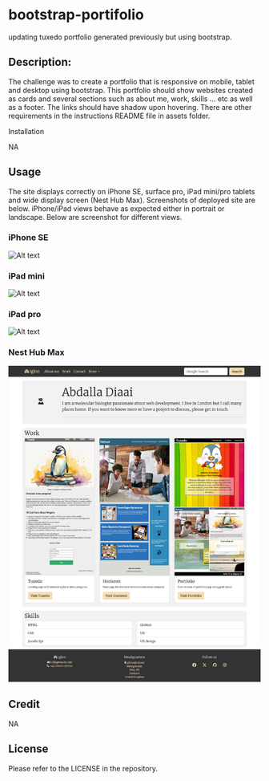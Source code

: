 # bootstrap-portifolio
updating tuxedo portfolio generated previously but using bootstrap.
## Description:

The challenge was to create a portfolio that is responsive on mobile, tablet and desktop using bootstrap. This portfolio should show websites created as cards and several sections such as about me, work, skills ... etc as well as a footer. The links should have shadow upon hovering. There are other requirements in the instructions README file in assets folder.

Installation

NA

## Usage

The site displays correctly on iPhone SE, surface pro, iPad mini/pro tablets and wide display screen (Nest Hub Max). Screenshots of deployed site are below. iPhone/iPad views behave as expected either in portrait or landscape. Below are screenshot for different views. 

### iPhone SE
![Alt text](<iPhone SE.png>)

### iPad mini
![Alt text](<iPad Mini.png>)

### iPad pro
![Alt text](<iPad Pro.png>)

### Nest Hub Max
![Alt text](<Nest Hub Max.png>)

## Credit

NA

## License

Please refer to the LICENSE in the repository.